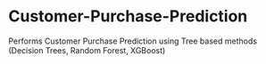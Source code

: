 # Customer-Purchase-Prediction

Performs Customer Purchase Prediction using Tree based methods (Decision Trees, Random Forest, XGBoost)
